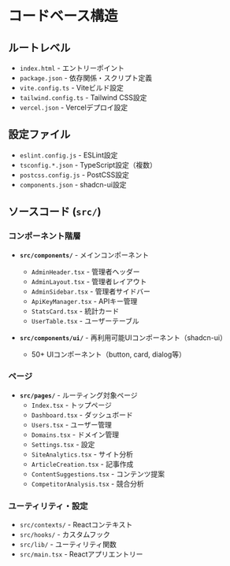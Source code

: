 # コードベース構造

## ルートレベル
- `index.html` - エントリーポイント
- `package.json` - 依存関係・スクリプト定義
- `vite.config.ts` - Viteビルド設定
- `tailwind.config.ts` - Tailwind CSS設定
- `vercel.json` - Vercelデプロイ設定

## 設定ファイル
- `eslint.config.js` - ESLint設定
- `tsconfig.*.json` - TypeScript設定（複数）
- `postcss.config.js` - PostCSS設定
- `components.json` - shadcn-ui設定

## ソースコード (`src/`)

### コンポーネント階層
- **`src/components/`** - メインコンポーネント
  - `AdminHeader.tsx` - 管理者ヘッダー
  - `AdminLayout.tsx` - 管理者レイアウト
  - `AdminSidebar.tsx` - 管理者サイドバー
  - `ApiKeyManager.tsx` - APIキー管理
  - `StatsCard.tsx` - 統計カード
  - `UserTable.tsx` - ユーザーテーブル

- **`src/components/ui/`** - 再利用可能UIコンポーネント（shadcn-ui）
  - 50+ UIコンポーネント（button, card, dialog等）

### ページ
- **`src/pages/`** - ルーティング対象ページ
  - `Index.tsx` - トップページ
  - `Dashboard.tsx` - ダッシュボード
  - `Users.tsx` - ユーザー管理
  - `Domains.tsx` - ドメイン管理
  - `Settings.tsx` - 設定
  - `SiteAnalytics.tsx` - サイト分析
  - `ArticleCreation.tsx` - 記事作成
  - `ContentSuggestions.tsx` - コンテンツ提案
  - `CompetitorAnalysis.tsx` - 競合分析

### ユーティリティ・設定
- `src/contexts/` - Reactコンテキスト
- `src/hooks/` - カスタムフック
- `src/lib/` - ユーティリティ関数
- `src/main.tsx` - Reactアプリエントリー